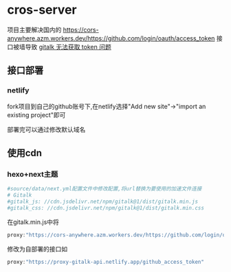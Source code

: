 # cros-server

项目主要解决国内的 https://cors-anywhere.azm.workers.dev/https://github.com/login/oauth/access_token 接口被墙导致 [gitalk 无法获取 token 问题](https://github.com/gitalk/gitalk/issues/514)

## 接口部署

### netlify

fork项目到自己的github账号下,在netlify选择"Add new site"->"import an existing project"即可

部署完可以通过修改默认域名

## 使用cdn

### hexo+next主题

```yml
#source/data/next.yml配置文件中修改配置,将url替换为要使用的加速文件连接
# Gitalk
#gitalk_js: //cdn.jsdelivr.net/npm/gitalk@1/dist/gitalk.min.js
#gitalk_css: //cdn.jsdelivr.net/npm/gitalk@1/dist/gitalk.min.css
```

在gitalk.min.js中将
```js
proxy:"https://cors-anywhere.azm.workers.dev/https://github.com/login/oauth/access_token"
```

修改为自部署的接口如
```js
proxy:"https://proxy-gitalk-api.netlify.app/github_access_token"
```